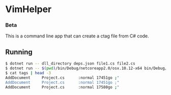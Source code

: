 # VimHelper

### Beta

This is a command line app that can create a ctag file from C# code.

## Running

``` bash
$ dotnet run -- dll_directory deps.json file1.cs file2.cs
$ dotnet run -- $(pwd)/bin/Debug/netcoreapp2.0/osx.10.12-x64 bin/Debug/netcoreapp2.0/osx.10.12-x64/VimHelper.deps.json $(pwd)/Program.cs $(pwd)/Project.cs | sort >| tags
$ cat tags | head -3
AddDocument     Project.cs      :normal 17451go ;"
AddDocument     Project.cs      :normal 17451go ;"
AddDocument     Project.cs      :normal 17580go ;"
```
